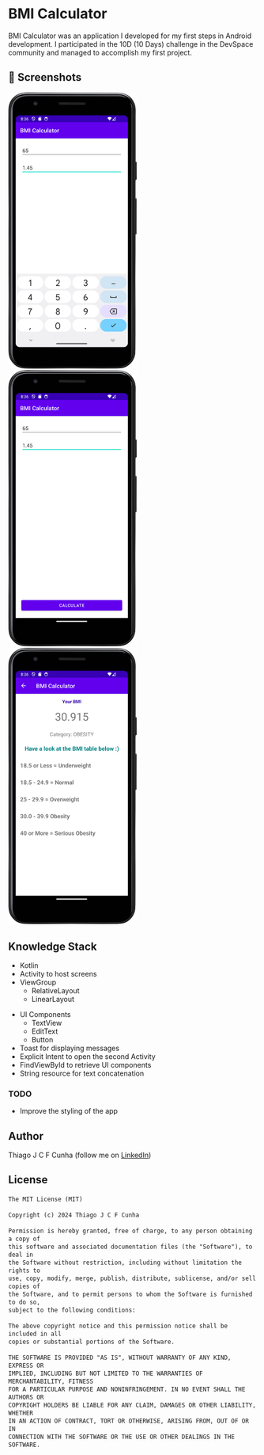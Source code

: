 # BMI Calculator
BMI Calculator was an application I developed for my first steps in Android development. I participated in the 10D (10 Days) challenge in the DevSpace community and managed to accomplish my first project.

## :camera_flash: Screenshots
<!-- You can add more screenshots here if you like -->
<img src="/Screenshot_20240405_203611.png" width="260">&emsp;<img src="Screenshot_20240405_203626.png" width="260"><img src="Screenshot_20240405_203637.png" width="260">

## Knowledge Stack
* Kotlin
* Activity to host screens
* ViewGroup
    * RelativeLayout
    * LinearLayout
- UI Components
    - TextView
    - EditText
    - Button
- Toast for displaying messages
- Explicit Intent to open the second Activity
- FindViewById to retrieve UI components
- String resource for text concatenation


### TODO
- Improve the styling of the app

## Author
Thiago J C F Cunha (follow me on [LinkedIn](https://www.linkedin.com/in/thiago-cunha-7270b52b9/))

## License
```
The MIT License (MIT)

Copyright (c) 2024 Thiago J C F Cunha

Permission is hereby granted, free of charge, to any person obtaining a copy of
this software and associated documentation files (the "Software"), to deal in
the Software without restriction, including without limitation the rights to
use, copy, modify, merge, publish, distribute, sublicense, and/or sell copies of
the Software, and to permit persons to whom the Software is furnished to do so,
subject to the following conditions:

The above copyright notice and this permission notice shall be included in all
copies or substantial portions of the Software.

THE SOFTWARE IS PROVIDED "AS IS", WITHOUT WARRANTY OF ANY KIND, EXPRESS OR
IMPLIED, INCLUDING BUT NOT LIMITED TO THE WARRANTIES OF MERCHANTABILITY, FITNESS
FOR A PARTICULAR PURPOSE AND NONINFRINGEMENT. IN NO EVENT SHALL THE AUTHORS OR
COPYRIGHT HOLDERS BE LIABLE FOR ANY CLAIM, DAMAGES OR OTHER LIABILITY, WHETHER
IN AN ACTION OF CONTRACT, TORT OR OTHERWISE, ARISING FROM, OUT OF OR IN
CONNECTION WITH THE SOFTWARE OR THE USE OR OTHER DEALINGS IN THE SOFTWARE.
